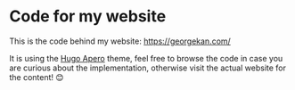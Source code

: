 # Code for my website
This is the code behind my website: https://georgekan.com/ 

It is using the [Hugo Apero](https://hugo-apero.netlify.app/) theme, feel free to browse the code in case you are curious about the implementation, otherwise 
visit the actual website for the content! 😊

